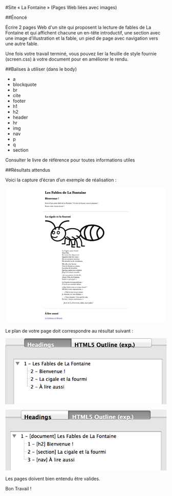 #Site «&nbsp;La Fontaine&nbsp;» (Pages Web liées avec images)

##Énoncé

Écrire 2 pages Web d'un site qui proposent la lecture de fables de La Fontaine et qui affichent chacune un en-tête introductif, une section avec une image d’illustration et la fable, un pied de page avec navigation vers une autre fable. 

Une fois votre travail terminé, vous pouvez lier la feuille de style fournie (screen.css) à votre document pour en améliorer le rendu.

##Balises à utiliser (dans le body)

- a
- blockquote
- br
- cite
- footer
- h1
- h2
- header
- hr
- img
- nav
- p
- q
- section

Consulter le livre de référence pour toutes informations utiles

##Résultats attendus

Voici la capture d’écran d’un exemple de réalisation :

![Capture d'un exemple de résultat attendu pour la page 1](cigale_rendu.png "capture d'un exemple de solution : cigale2.html")

Le plan de votre page doit correspondre au résultat suivant :

![Capture du plan du document selon l'algorithme HTML4 pour la page 1](cigale_headings.png "capture des Headings fournis par headingsMap pour la page cigale2.html")

![Capture du plan du document selon l'algorithme HTML4 pour la page 1](cigale_html5Outline.png "capture du HTML5 Outline fourni par headingsMap pour la page cigale2.html")

Les pages doivent bien entendu être valides.

Bon Travail !